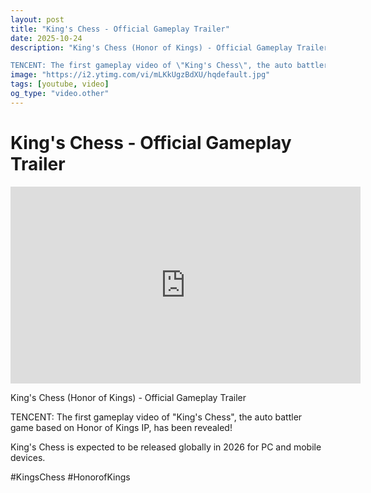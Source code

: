 ```yaml
---
layout: post
title: "King's Chess - Official Gameplay Trailer"
date: 2025-10-24
description: "King's Chess (Honor of Kings) - Official Gameplay Trailer

TENCENT: The first gameplay video of \"King's Chess\", the auto battler game based on Honor o..."
image: "https://i2.ytimg.com/vi/mLKkUgzBdXU/hqdefault.jpg"
tags: [youtube, video]
og_type: "video.other"
---
```


<script type="application/ld+json">
{
  "@context": "http://schema.org",
  "@type": "VideoObject",
  "name": "King's Chess - Official Gameplay Trailer",
  "description": "King's Chess (Honor of Kings) - Official Gameplay Trailer\n\nTENCENT: The first gameplay video of \\\"King's Chess\\\", the auto battler game based on Honor of Kings IP, has been revealed!\n\nKing's Chess is expected to be released globally in 2026 for PC and mobile devices.\n\n#KingsChess #HonorofKings",
  "thumbnailUrl": "https://i2.ytimg.com/vi/mLKkUgzBdXU/hqdefault.jpg",
  "uploadDate": "2025-10-24T06:53:41",
  "embedUrl": "https://www.youtube.com/embed/mLKkUgzBdXU",
  "publisher": {
    "@type": "Person",
    "name": "Celo Zaga"
  },
  "mainEntityOfPage": {
    "@type": "WebPage",
    "@id": "https://celozaga.github.io/2025/10/24/king's-chess---official-gameplay-trailer-mLKkUgzBdXU.html"
  },
  "duration": "PT0M0S"
}
</script>

<script type="application/ld+json">
{
  "@context": "http://schema.org",
  "@type": "BlogPosting",
  "headline": "King's Chess - Official Gameplay Trailer",
  "image": "https://i2.ytimg.com/vi/mLKkUgzBdXU/hqdefault.jpg",
  "publisher": {
    "@type": "Person",
    "name": "Celo Zaga"
  },
  "url": "https://celozaga.github.io/2025/10/24/king's-chess---official-gameplay-trailer-mLKkUgzBdXU.html",
  "datePublished": "2025-10-24T06:53:41",
  "dateCreated": "2025-10-24T06:53:41",
  "dateModified": "2025-10-24T06:53:41",
  "description": "King's Chess (Honor of Kings) - Official Gameplay Trailer\n\nTENCENT: The first gameplay video of \\\"King's Chess\\\", the auto battler game based on Honor o...",
  "author": {
    "@type": "Person",
    "name": "Celo Zaga"
  },
  "mainEntityOfPage": {
    "@type": "WebPage",
    "@id": "https://celozaga.github.io/2025/10/24/king's-chess---official-gameplay-trailer-mLKkUgzBdXU.html"
  }
}
</script>

<h1 class="youtube-post-title">King's Chess - Official Gameplay Trailer</h1>

<iframe width="560" height="315" src="https://www.youtube.com/embed/mLKkUgzBdXU" class="youtube-post-embed" frameborder="0" allowfullscreen></iframe>

<p class="youtube-post-description">King's Chess (Honor of Kings) - Official Gameplay Trailer

TENCENT: The first gameplay video of "King's Chess", the auto battler game based on Honor of Kings IP, has been revealed!

King's Chess is expected to be released globally in 2026 for PC and mobile devices.

#KingsChess #HonorofKings</p>
